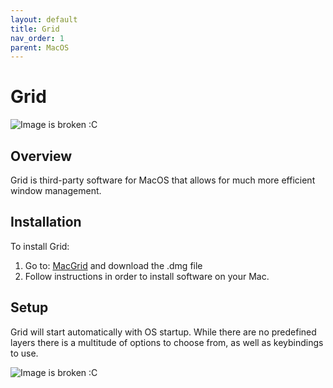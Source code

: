 ```yaml
---
layout: default
title: Grid
nav_order: 1
parent: MacOS
---
```


# Grid

![Image is broken :C](../assets/images/grid.jpg)

## Overview
Grid is third-party software for MacOS that allows for much more efficient window management.
## Installation
To install Grid:

1. Go to:
   [MacGrid](https://macgrid.app) and download the .dmg file
2. Follow instructions in order to install software on your Mac.

## Setup

Grid will start automatically with OS startup.
While there are no predefined layers there is a multitude of options to choose from, as well as keybindings to use.

![Image is broken :C](../assets/images/grid-taskbar-menu.jpg)